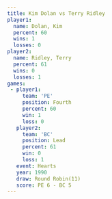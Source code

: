 ```yaml
---
title: Kim Dolan vs Terry Ridley
player1:             
  name: Dolan, Kim   
  percent: 60        
  wins: 1            
  losses: 0          
player2:             
  name: Ridley, Terry
  percent: 61        
  wins: 0            
  losses: 1          
games:
 - player1:          
     team: 'PE'      
     position: Fourth
     percent: 60     
     win: 1          
     loss: 0         
   player2:        
     team: 'BC'    
     position: Lead
     percent: 61   
     win: 0        
     loss: 1       
   event: Hearts        
   year: 1990           
   draw: Round Robin(11)
   score: PE 6 - BC 5   
---
```


